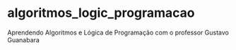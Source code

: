 # algoritmos_logic_programacao
Aprendendo Algoritmos e Lógica de Programação com o professor Gustavo Guanabara
